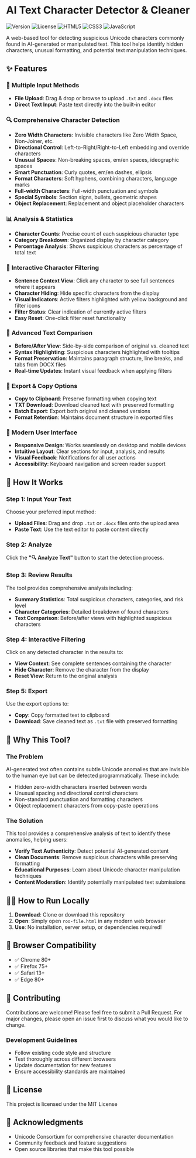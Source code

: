 # AI Text Character Detector & Cleaner

![Version](https://img.shields.io/badge/version-1.0.0-blue.svg)
![License](https://img.shields.io/badge/license-MIT-green.svg)
![HTML5](https://img.shields.io/badge/HTML5-E34F26?logo=html5&logoColor=white)
![CSS3](https://img.shields.io/badge/CSS3-1572B6?logo=css3&logoColor=white)
![JavaScript](https://img.shields.io/badge/JavaScript-F7DF1E?logo=javascript&logoColor=black)

A web-based tool for detecting suspicious Unicode characters commonly found in AI-generated or manipulated text. This tool helps identify hidden characters, unusual formatting, and potential text manipulation techniques.

## ✨ Features

### 📁 **Multiple Input Methods**
- **File Upload**: Drag & drop or browse to upload `.txt` and `.docx` files
- **Direct Text Input**: Paste text directly into the built-in editor

### 🔍 **Comprehensive Character Detection**
- **Zero Width Characters**: Invisible characters like Zero Width Space, Non-Joiner, etc.
- **Directional Control**: Left-to-Right/Right-to-Left embedding and override characters
- **Unusual Spaces**: Non-breaking spaces, em/en spaces, ideographic spaces
- **Smart Punctuation**: Curly quotes, em/en dashes, ellipsis
- **Format Characters**: Soft hyphens, combining characters, language marks
- **Full-width Characters**: Full-width punctuation and symbols
- **Special Symbols**: Section signs, bullets, geometric shapes
- **Object Replacement**: Replacement and object placeholder characters

### 📊 **Analysis & Statistics**
- **Character Counts**: Precise count of each suspicious character type
- **Category Breakdown**: Organized display by character category
- **Percentage Analysis**: Shows suspicious characters as percentage of total text

### 🎯 **Interactive Character Filtering**
- **Sentence Context View**: Click any character to see full sentences where it appears
- **Character Hiding**: Hide specific characters from the display
- **Visual Indicators**: Active filters highlighted with yellow background and filter icons
- **Filter Status**: Clear indication of currently active filters
- **Easy Reset**: One-click filter reset functionality

### 📄 **Advanced Text Comparison**
- **Before/After View**: Side-by-side comparison of original vs. cleaned text
- **Syntax Highlighting**: Suspicious characters highlighted with tooltips
- **Format Preservation**: Maintains paragraph structure, line breaks, and tabs from DOCX files
- **Real-time Updates**: Instant visual feedback when applying filters

### 💾 **Export & Copy Options**
- **Copy to Clipboard**: Preserve formatting when copying text
- **TXT Download**: Download cleaned text with preserved formatting
- **Batch Export**: Export both original and cleaned versions
- **Format Retention**: Maintains document structure in exported files

### 🎨 **Modern User Interface**
- **Responsive Design**: Works seamlessly on desktop and mobile devices
- **Intuitive Layout**: Clear sections for input, analysis, and results
- **Visual Feedback**: Notifications for all user actions
- **Accessibility**: Keyboard navigation and screen reader support

## 🚀 How It Works

### Step 1: Input Your Text
Choose your preferred input method:
- **Upload Files**: Drag and drop `.txt` or `.docx` files onto the upload area
- **Paste Text**: Use the text editor to paste content directly

### Step 2: Analyze
Click the **"🔍 Analyze Text"** button to start the detection process.

### Step 3: Review Results
The tool provides comprehensive analysis including:
- **Summary Statistics**: Total suspicious characters, categories, and risk level
- **Character Categories**: Detailed breakdown of found characters
- **Text Comparison**: Before/after views with highlighted suspicious characters

### Step 4: Interactive Filtering
Click on any detected character in the results to:
- **View Context**: See complete sentences containing the character
- **Hide Character**: Remove the character from the display
- **Reset View**: Return to the original analysis

### Step 5: Export
Use the export options to:
- **Copy**: Copy formatted text to clipboard
- **Download**: Save cleaned text as `.txt` file with preserved formatting


## 🎯 Why This Tool?

### The Problem
AI-generated text often contains subtle Unicode anomalies that are invisible to the human eye but can be detected programmatically. These include:
- Hidden zero-width characters inserted between words
- Unusual spacing and directional control characters
- Non-standard punctuation and formatting characters
- Object replacement characters from copy-paste operations

### The Solution
This tool provides a comprehensive analysis of text to identify these anomalies, helping users:
- **Verify Text Authenticity**: Detect potential AI-generated content
- **Clean Documents**: Remove suspicious characters while preserving formatting
- **Educational Purposes**: Learn about Unicode character manipulation techniques
- **Content Moderation**: Identify potentially manipulated text submissions

## 🏃‍♂️ How to Run Locally

1. **Download**: Clone or download this repository
2. **Open**: Simply open `roo-file.html` in any modern web browser
3. **Use**: No installation, server setup, or dependencies required!

## 🔧 Browser Compatibility

- ✅ Chrome 80+
- ✅ Firefox 75+
- ✅ Safari 13+
- ✅ Edge 80+

## 🤝 Contributing

Contributions are welcome! Please feel free to submit a Pull Request. For major changes, please open an issue first to discuss what you would like to change.

### Development Guidelines
- Follow existing code style and structure
- Test thoroughly across different browsers
- Update documentation for new features
- Ensure accessibility standards are maintained

## 📄 License

This project is licensed under the MIT License

## 🙏 Acknowledgments

- Unicode Consortium for comprehensive character documentation
- Community feedback and feature suggestions
- Open source libraries that make this tool possible

